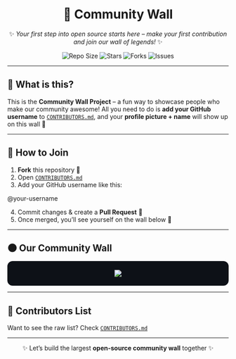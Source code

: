 <div align="center">

# 🌌 Community Wall

✨ *Your first step into open source starts here – make your first contribution and join our wall of legends!* ✨

![Repo Size](https://img.shields.io/github/repo-size/TechQuanta/community-wall?color=blueviolet&style=for-the-badge)
![Stars](https://img.shields.io/github/stars/TechQuanta/community-wall?color=yellow&style=for-the-badge)
![Forks](https://img.shields.io/github/forks/TechQuanta/community-wall?color=green&style=for-the-badge)
![Issues](https://img.shields.io/github/issues/TechQuanta/community-wall?color=red&style=for-the-badge)

</div>

---

## 🌟 What is this?

This is the **Community Wall Project** – a fun way to showcase people who make our community awesome!
All you need to do is **add your GitHub username** to [`CONTRIBUTORS.md`](./CONTRIBUTORS.md), and your **profile picture + name** will show up on this wall 🎉

---

## 🚀 How to Join

1. **Fork** this repository 🍴  
2. Open [`CONTRIBUTORS.md`](./CONTRIBUTORS.md)  
3. Add your GitHub username like this:

@your-username

4. Commit changes & create a **Pull Request** 🚀  
5. Once merged, you’ll see yourself on the wall below 🎨

---

## 🌑 Our Community Wall

<div align="center" style="background:#0d1117; padding:20px; border-radius:12px;">

<a href="https://github.com/TechQuanta/community-wall/graphs/contributors">
<img src="https://contrib.rocks/image?repo=TechQuanta/community-wall" />
</a>

</div>

---

## 📜 Contributors List

Want to see the raw list? Check [`CONTRIBUTORS.md`](./CONTRIBUTORS.md)

---

<div align="center">

✨ Let’s build the largest **open-source community wall** together ✨

</div>

